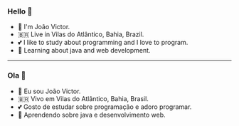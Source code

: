 <h3>Hello 👋</h3>

- 🧑 I'm João Victor.
- 🇧🇷 Live in Vilas do Atlântico, Bahia, Brazil.
- 💕 I like to study about programming and I love to program.
- 🌱 Learning about java and web development.

<hr>

<h3>Ola 👋</h3>

- 🧑 Eu sou João Victor.
- 🇧🇷 Vivo em Vilas do Atlântico, Bahia, Brasil.
- 💕 Gosto de estudar sobre programação e adoro programar.
- 🌱 Aprendendo sobre java e desenvolvimento web.
<!---
joaovictor-sf/joaovictor-sf is a ✨ special ✨ repository because its `README.md` (this file) appears on your GitHub profile.
You can click the Preview link to take a look at your changes.
--->
